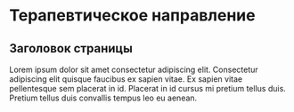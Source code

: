# Терапевтическое направление
## Заголовок страницы
Lorem ipsum dolor sit amet consectetur adipiscing elit. Consectetur adipiscing elit quisque faucibus ex sapien vitae. Ex sapien vitae pellentesque sem placerat in id. Placerat in id cursus mi pretium tellus duis. Pretium tellus duis convallis tempus leo eu aenean.